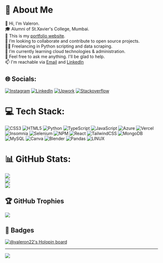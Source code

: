 # 💫 About Me
👋 Hi, I'm Valeron.<br>🎓 Alumni of St.Xavier's College, Mumbai.<br>🔭 This is my [portfolio website](https://www.valeron.me). <br>👯 I’m looking to collaborate and contribute to open source projects.<br>👨‍💻 Freelancing in Python scripting and data scraping.<br>🌱 I’m currently learning cloud technologies & administration.<br>💬 Feel free to ask me anything. I'll be glad to help.<br>📫 I'm reachable via [Email](mailto:valerontoscano@gmail.com) and [LinkedIn](https://linkedin.com/in/valeron-toscano/)


## 🌐 Socials:
[![Instagram](https://img.shields.io/badge/Instagram-%23E4405F.svg?logo=Instagram&logoColor=white)](https://instagram.com/valeron_t_) [![LinkedIn](https://img.shields.io/badge/LinkedIn-%230077B5.svg?logo=linkedin&logoColor=white)](https://linkedin.com/in/valeron-toscano/) [![Upwork](https://img.shields.io/badge/Upwork-%557CFC00.svg?logo=upwork&logoColor=white)](https://www.upwork.com/freelancers/~01356e0c2265c319cb/) [![Stackoverflow](https://img.shields.io/badge/Stackoverflow-%23ED8B00.svg?logo=stackoverflow&logoColor=white)](https://stackoverflow.com/users/18864894/valeron-toscano)

# 💻 Tech Stack:
![CSS3](https://img.shields.io/badge/css3-%231572B6.svg?style=for-the-badge&logo=css3&logoColor=white) ![HTML5](https://img.shields.io/badge/html5-%23E34F26.svg?style=for-the-badge&logo=html5&logoColor=white) ![Python](https://img.shields.io/badge/python-3670A0?style=for-the-badge&logo=python&logoColor=ffdd54) ![TypeScript](https://img.shields.io/badge/typescript-%23007ACC.svg?style=for-the-badge&logo=typescript&logoColor=white) ![JavaScript](https://img.shields.io/badge/javascript-%23323330.svg?style=for-the-badge&logo=javascript&logoColor=%23F7DF1E) ![Azure](https://img.shields.io/badge/azure-%230072C6.svg?style=for-the-badge&logo=azure-devops&logoColor=white) ![Vercel](https://img.shields.io/badge/vercel-%23000000.svg?style=for-the-badge&logo=vercel&logoColor=white) ![Insomnia](https://img.shields.io/badge/Insomnia-black?style=for-the-badge&logo=insomnia&logoColor=5849BE) ![Selenium](https://img.shields.io/badge/Selenium-330FB3?style=for-the-badge&logo=selenium&logoColor=white) ![NPM](https://img.shields.io/badge/NPM-%23000000.svg?style=for-the-badge&logo=npm&logoColor=white) ![React](https://img.shields.io/badge/react-%2320232a.svg?style=for-the-badge&logo=react&logoColor=%2361DAFB) ![TailwindCSS](https://img.shields.io/badge/tailwindcss-%2338B2AC.svg?style=for-the-badge&logo=tailwind-css&logoColor=white) ![MongoDB](https://img.shields.io/badge/MongoDB-%234ea94b.svg?style=for-the-badge&logo=mongodb&logoColor=white) ![MySQL](https://img.shields.io/badge/mysql-%2300f.svg?style=for-the-badge&logo=mysql&logoColor=white) ![Canva](https://img.shields.io/badge/Canva-%2300C4CC.svg?style=for-the-badge&logo=Canva&logoColor=white) ![Blender](https://img.shields.io/badge/blender-%23F5792A.svg?style=for-the-badge&logo=blender&logoColor=white) ![Pandas](https://img.shields.io/badge/pandas-%23150458.svg?style=for-the-badge&logo=pandas&logoColor=white) ![LINUX](https://img.shields.io/badge/Linux-FCC624?style=for-the-badge&logo=linux&logoColor=black)
# 📊 GitHub Stats:
![](https://github-readme-stats.vercel.app/api?username=Valeron-T&theme=dark&hide_border=true&include_all_commits=true&count_private=true)<br/>
![](https://github-readme-streak-stats.herokuapp.com/?user=Valeron-T&theme=dark&hide_border=true)<br/>
![](https://github-readme-stats.vercel.app/api/top-langs/?username=Valeron-T&theme=dark&hide_border=true&include_all_commits=true&count_private=true&layout=compact)

## 🏆 GitHub Trophies
![](https://github-profile-trophy.vercel.app/?username=Valeron-T&theme=monokai&no-frame=true&no-bg=true&margin-w=4)

<!-- Proudly created with GPRM ( https://gprm.itsvg.in ) -->
## 🏅 Badges
[![@valeron22's Holopin board](https://holopin.io/api/user/board?user=valeron22)](https://holopin.io/@valeron22)

---
[![](https://visitcount.itsvg.in/api?id=Valeron-T&icon=0&color=2)](https://visitcount.itsvg.in)


